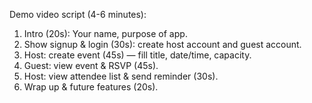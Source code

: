 Demo video script (4-6 minutes):
1. Intro (20s): Your name, purpose of app.
2. Show signup & login (30s): create host account and guest account.
3. Host: create event (45s) — fill title, date/time, capacity.
4. Guest: view event & RSVP (45s).
5. Host: view attendee list & send reminder (30s).
6. Wrap up & future features (20s).
